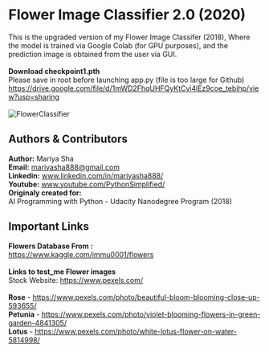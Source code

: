 Flower Image Classifier 2.0 (2020)
===
This is the upgraded version of my Flower Image Classifer (2018),
Where the model is trained via Google Colab (for GPU purposes), 
and the prediction image is obtained from the user via GUI.
<br>
<br>
**Download checkpoint1.pth**
<br>
Please save in root before launching app.py (file is too large for Github)
<br>
https://drive.google.com/file/d/1mWD2FhqUHFQyKtCvi4lEz9coe_tebihp/view?usp=sharing
<br>
<br>
![FlowerClassifier](https://user-images.githubusercontent.com/32107652/100806282-05a29300-33e5-11eb-903c-838809abd094.jpg)
<br>

Authors & Contributors
---

**Author:** Mariya Sha
<br>
**Email:** mariyasha888@gmail.com
<br>
**Linkedin:** www.linkedin.com/in/mariyasha888/
<br>
**Youtube:** www.youtube.com/PythonSimplified/
<br>
**Originaly created for:**
<br>
AI Programming with Python - Udacity Nanodegree Program (2018)
<br>

Important Links
---

**Flowers Database From :**
<br>
https://www.kaggle.com/immu0001/flowers
<br>
<br>
**Links to test_me Flower images**
<br>
Stock Website: https://www.pexels.com/
<br>
<br>
**Rose** - https://www.pexels.com/photo/beautiful-bloom-blooming-close-up-593655/
<br>
**Petunia** - https://www.pexels.com/photo/violet-blooming-flowers-in-green-garden-4841305/
<br>
**Lotus** - https://www.pexels.com/photo/white-lotus-flower-on-water-5814998/